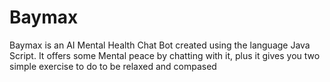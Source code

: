# Baymax
Baymax is an AI Mental Health Chat Bot created using the language Java Script. It offers some Mental peace by chatting with it, plus it gives you two simple exercise to do to be relaxed and compased
